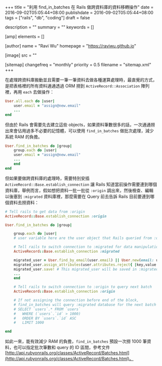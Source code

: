 +++
title = "利用 find_in_batches 在 Rails 做跨資料庫的資料移轉操作"
date = 2016-09-02T05:05:44+08:00
publishdate = 2016-09-02T05:05:44+08:00
tags = ["rails", "db", "coding"]
draft = false

description = ""
summary = ""
keywords = []

[amp]
    elements = []

[author]
    name = "Ravi Wu"
    homepage = "https://raviwu.github.io"

[image]
    src = ""

[sitemap]
    changefreq = "monthly"
    priority = 0.5
    filename = "sitemap.xml"
+++

在處理跨資料庫搬動並且需要一筆一筆資料去做各種運算處理時，最直覺的方式，是把表格裡的所有資料通通透過 ORM 撈到 `ActiveRecord::Association` 陣列裡，再用 `each` 去做操作：

```ruby
User.all.each do |user|
    user.email = "assign@new.email"
    ...
end
```

但由於 Rails 會需要先去建立這些 objects，如果資料筆數很多的話，一次通通撈出來會佔用過多不必要的記憶體，可以使用 `find_in_batches` 做批次處理，減少系統 RAM 的負擔。

```ruby
User.find_in_batches do |group|
    group.each do |user|
    user.email = "assign@new.email"
    ...
    end
end
```

但如果要做跨資料庫的處理時，需要特別安插 `ActiveRecord::Base.establish_connection` 讓 Rails 知道當前操作需要連到哪個資料庫，舉例而言，假如想把資料一批一批從 `:origin` 調出來，然後檢查、編輯以後塞到 `:migrated` 資料庫裡，那麼需要在 Query 前去告訴 Rails 目前要連到哪個資料去撈資料：

```ruby
# Tell rails to get data from :origin
ActiveRecord::Base.establish_connection :origin

User.find_in_batches do |group|

    group.each do |user|
    # user variable here are the user object that Rails queried from :origin DB and initialed

    # Tell rails to switch connection to :migrated for data manipulation
    ActiveRecord::Base.establish_connection :migrated

    migrated_user = User.find_by_email(user.email) || User.new(email: user.email)
    migrated_user.assign_attributes(user.attributes.reject{ |key,value| key == 'id' })
    migrated_user.save! # This migrated_user will be saved in :migrated database
    ...
    end

    # Tell rails to switch connection to :origin to query next batch
    ActiveRecord::Base.establish_connection :origin

    # If not assigning the connection before end of the block,
    # find_in_batches will query :migrated database for the next batch with
    # SELECT `users`.* FROM `users`
    #   WHERE (`users`.`id` > 1000)
    #   ORDER BY `users`.`id` ASC
    #   LIMIT 1000

end
```

如此一來，能有效減少 RAM 的負擔，`find_in_batches` 預設一次撈 1000 筆資料，也可以指定批次筆數和 query 的 ID 區間，參考文件 [http://api.rubyonrails.org/classes/ActiveRecord/Batches.html](http://api.rubyonrails.org/classes/ActiveRecord/Batches.html)。
